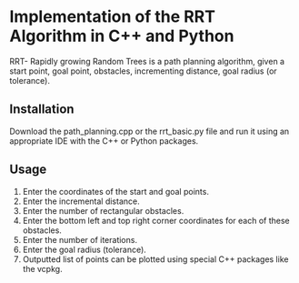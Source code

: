 # Implementation of the RRT Algorithm in C++ and Python

RRT- Rapidly growing Random Trees is a path planning algorithm, given a start point, goal point, obstacles, incrementing distance, goal radius (or tolerance).

## Installation

Download the path_planning.cpp or the rrt_basic.py file and run it using an appropriate IDE with the C++ or Python packages.

## Usage

1. Enter the coordinates of the start and goal points. 
2. Enter the incremental distance.
3. Enter the number of rectangular obstacles.
4. Enter the bottom left and top right corner coordinates for each of these obstacles.
5. Enter the number of iterations.
6. Enter the goal radius (tolerance).
7. Outputted list of points can be plotted using special C++ packages like the vcpkg.

